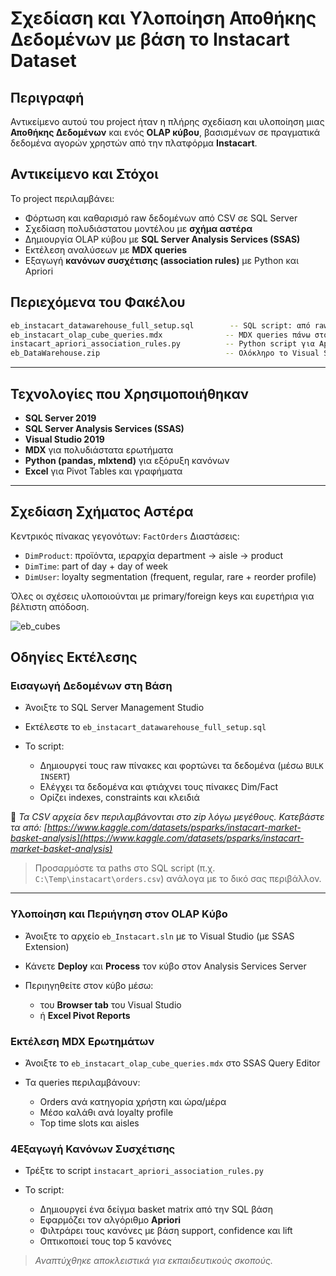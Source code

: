 # Σχεδίαση και Υλοποίηση Αποθήκης Δεδομένων με βάση το Instacart Dataset

## Περιγραφή
Αντικείμενο αυτού του project ήταν η πλήρης σχεδίαση και υλοποίηση μιας **Αποθήκης Δεδομένων** και ενός **OLAP κύβου**, βασισμένων σε πραγματικά δεδομένα αγορών χρηστών από την πλατφόρμα **Instacart**.

## Αντικείμενο και Στόχοι

Το project περιλαμβάνει:
- Φόρτωση και καθαρισμό raw δεδομένων από CSV σε SQL Server
- Σχεδίαση πολυδιάστατου μοντέλου με **σχήμα αστέρα**
- Δημιουργία OLAP κύβου με **SQL Server Analysis Services (SSAS)**
- Εκτέλεση αναλύσεων με **MDX queries**
- Εξαγωγή **κανόνων συσχέτισης (association rules)** με Python και Apriori

## Περιεχόμενα του Φακέλου

```bash
eb_instacart_datawarehouse_full_setup.sql        -- SQL script: από raw δεδομένα σε star schema
eb_instacart_olap_cube_queries.mdx              -- MDX queries πάνω στον κύβο
instacart_apriori_association_rules.py          -- Python script για Apriori & visualization
eb_DataWarehouse.zip                            -- Ολόκληρο το Visual Studio SSAS project (cube, dim, dsv κλπ.)
````

---

## Τεχνολογίες που Χρησιμοποιήθηκαν

* **SQL Server 2019**
* **SQL Server Analysis Services (SSAS)**
* **Visual Studio 2019**
* **MDX** για πολυδιάστατα ερωτήματα
* **Python (pandas, mlxtend)** για εξόρυξη κανόνων
* **Excel** για Pivot Tables και γραφήματα

---

## Σχεδίαση Σχήματος Αστέρα

Κεντρικός πίνακας γεγονότων: `FactOrders`
Διαστάσεις:

* `DimProduct`: προϊόντα, ιεραρχία department → aisle → product
* `DimTime`: part of day + day of week
* `DimUser`: loyalty segmentation (frequent, regular, rare + reorder profile)

Όλες οι σχέσεις υλοποιούνται με primary/foreign keys και ευρετήρια για βέλτιστη απόδοση.

![eb_cubes](https://github.com/user-attachments/assets/58480b79-ed07-4b37-9ca4-3a90e40bc969)


## Οδηγίες Εκτέλεσης

### Εισαγωγή Δεδομένων στη Βάση

* Άνοιξτε το SQL Server Management Studio
* Εκτέλεστε το `eb_instacart_datawarehouse_full_setup.sql`
* Το script:

  * Δημιουργεί τους raw πίνακες και φορτώνει τα δεδομένα (μέσω `BULK INSERT`)
  * Ελέγχει τα δεδομένα και φτιάχνει τους πίνακες Dim/Fact
  * Ορίζει indexes, constraints και κλειδιά

📌 *Τα CSV αρχεία δεν περιλαμβάνονται στο zip λόγω μεγέθους. Κατεβάστε τα από:
[https://www.kaggle.com/datasets/psparks/instacart-market-basket-analysis](https://www.kaggle.com/datasets/psparks/instacart-market-basket-analysis)*

> Προσαρμόστε τα paths στο SQL script (π.χ. `C:\Temp\instacart\orders.csv`) ανάλογα με το δικό σας περιβάλλον.

---

### Υλοποίηση και Περιήγηση στον OLAP Κύβο

* Άνοιξτε το αρχείο `eb_Instacart.sln` με το Visual Studio (με SSAS Extension)
* Κάνετε **Deploy** και **Process** τον κύβο στον Analysis Services Server
* Περιηγηθείτε στον κύβο μέσω:

  * του **Browser tab** του Visual Studio
  * ή **Excel Pivot Reports**

### Εκτέλεση MDX Ερωτημάτων

* Άνοιξτε το `eb_instacart_olap_cube_queries.mdx` στο SSAS Query Editor
* Τα queries περιλαμβάνουν:

  * Orders ανά κατηγορία χρήστη και ώρα/μέρα
  * Μέσο καλάθι ανά loyalty profile
  * Top time slots και aisles

### 4Εξαγωγή Κανόνων Συσχέτισης

* Τρέξτε το script `instacart_apriori_association_rules.py`
* Το script:

  * Δημιουργεί ένα δείγμα basket matrix από την SQL βάση
  * Εφαρμόζει τον αλγόριθμο **Apriori**
  * Φιλτράρει τους κανόνες με βάση support, confidence και lift
  * Οπτικοποιεί τους top 5 κανόνες

>*Αναπτύχθηκε αποκλειστικά για εκπαιδευτικούς σκοπούς.*
